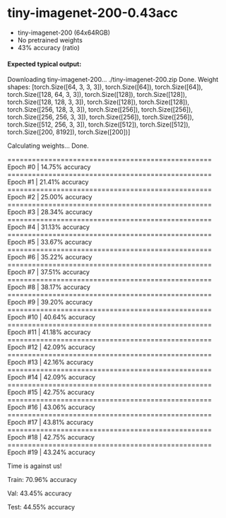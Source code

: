 # tiny-imagenet-200-0.43acc

- tiny-imagenet-200 (64x64RGB)
- No pretrained weights
- 43% accuracy (ratio)

#### Expected typical output:

Downloading tiny-imagenet-200... ./tiny-imagenet-200.zip
Done.
Weight shapes: [torch.Size([64, 3, 3, 3]), torch.Size([64]), torch.Size([64]), torch.Size([128, 64, 3, 3]), torch.Size([128]), torch.Size([128]), torch.Size([128, 128, 3, 3]), torch.Size([128]), torch.Size([128]), torch.Size([256, 128, 3, 3]), torch.Size([256]), torch.Size([256]), torch.Size([256, 256, 3, 3]), torch.Size([256]), torch.Size([256]), torch.Size([512, 256, 3, 3]), torch.Size([512]), torch.Size([512]), torch.Size([200, 8192]), torch.Size([200])]

Calculating weights... Done.

================================================== Epoch #0 | 14.75% accuracy
================================================== Epoch #1 | 21.41% accuracy
================================================== Epoch #2 | 25.00% accuracy
================================================== Epoch #3 | 28.34% accuracy
================================================== Epoch #4 | 31.13% accuracy
================================================== Epoch #5 | 33.67% accuracy
================================================== Epoch #6 | 35.22% accuracy
================================================== Epoch #7 | 37.51% accuracy
================================================== Epoch #8 | 38.17% accuracy
================================================== Epoch #9 | 39.20% accuracy
================================================== Epoch #10 | 40.64% accuracy
================================================== Epoch #11 | 41.18% accuracy
================================================== Epoch #12 | 42.09% accuracy
================================================== Epoch #13 | 42.16% accuracy
================================================== Epoch #14 | 42.09% accuracy
================================================== Epoch #15 | 42.75% accuracy
================================================== Epoch #16 | 43.06% accuracy
================================================== Epoch #17 | 43.81% accuracy
================================================== Epoch #18 | 42.75% accuracy
================================================== Epoch #19 | 43.24% accuracy

Time is against us!

Train: 70.96% accuracy

Val: 43.45% accuracy

Test: 44.55% accuracy
